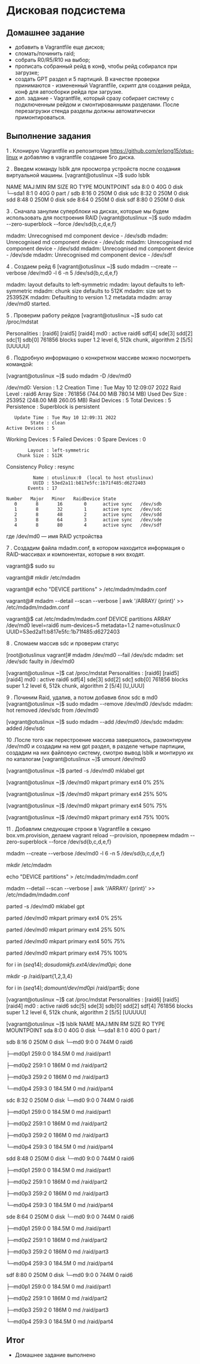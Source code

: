 # Дисковая подсистема
## Домашнее задание

 * добавить в Vagrantfile еще дисков;
 * сломать/починить raid;
 * собрать R0/R5/R10 на выбор;
 * прописать собранный рейд в конф, чтобы рейд собирался при загрузке;
 * создать GPT раздел и 5 партиций. В качестве проверки принимаются - измененный Vagrantfile, скрипт для  создания рейда, конф для автосборки рейда при загрузке.
 * доп. задание - Vagrantfile, который сразу собирает систему с подключенным рейдом и смонтированными разделами. После перезагрузки стенда разделы должны автоматически примонтироваться.

## Выполнение задания 

 1 . Клонирую Vagrantfile из репозитория https://github.com/erlong15/otus-linux и добавляю в vagrantfile создание 5го диска.

 2 . Введем команду lsblk для просмотра устройств после создания виртуальной машины.
[vagrant@otuslinux ~]$ sudo lsblk

NAME   MAJ:MIN RM  SIZE RO TYPE MOUNTPOINT
sda      8:0    0   40G  0 disk
└─sda1   8:1    0   40G  0 part /
sdb      8:16   0  250M  0 disk
sdc      8:32   0  250M  0 disk
sdd      8:48   0  250M  0 disk
sde      8:64   0  250M  0 disk
sdf      8:80   0  250M  0 disk

 3 . Сначала занулим суперблоки на дисках, которые мы будем использовать для построения RAID
[vagrant@otuslinux ~]$ sudo mdadm --zero-superblock --force /dev/sd{b,c,d,e,f}

mdadm: Unrecognised md component device - /dev/sdb
mdadm: Unrecognised md component device - /dev/sdc
mdadm: Unrecognised md component device - /dev/sdd
mdadm: Unrecognised md component device - /dev/sde
mdadm: Unrecognised md component device - /dev/sdf

 4 . Создаем рейд 6
[vagrant@otuslinux ~]$ sudo mdadm --create --verbose /dev/md0 -l 6 -n 5 /dev/sd{b,c,d,e,f}

mdadm: layout defaults to left-symmetric
mdadm: layout defaults to left-symmetric
mdadm: chunk size defaults to 512K
mdadm: size set to 253952K
mdadm: Defaulting to version 1.2 metadata
mdadm: array /dev/md0 started.

 5 . Проверим работу рейдов
[vagrant@otuslinux ~]$ sudo cat /proc/mdstat

Personalities : [raid6] [raid5] [raid4]
md0 : active raid6 sdf[4] sde[3] sdd[2] sdc[1] sdb[0]
      761856 blocks super 1.2 level 6, 512k chunk, algorithm 2 [5/5] [UUUUU]

 6 . Подробную информацию о конкретном массиве можно посмотреть командой:

[vagrant@otuslinux ~]$ sudo mdadm -D /dev/md0

/dev/md0:
           Version : 1.2
     Creation Time : Tue May 10 12:09:07 2022
        Raid Level : raid6
        Array Size : 761856 (744.00 MiB 780.14 MB)
     Used Dev Size : 253952 (248.00 MiB 260.05 MB)
      Raid Devices : 5
     Total Devices : 5
       Persistence : Superblock is persistent

       Update Time : Tue May 10 12:09:31 2022
             State : clean
    Active Devices : 5
   Working Devices : 5
    Failed Devices : 0
     Spare Devices : 0

            Layout : left-symmetric
        Chunk Size : 512K

Consistency Policy : resync

              Name : otuslinux:0  (local to host otuslinux)
              UUID : 53ed2a11:b817e5fc:1b71f485:d6272403
            Events : 17

    Number   Major   Minor   RaidDevice State
       0       8       16        0      active sync   /dev/sdb
       1       8       32        1      active sync   /dev/sdc
       2       8       48        2      active sync   /dev/sdd
       3       8       64        3      active sync   /dev/sde
       4       8       80        4      active sync   /dev/sdf

где /dev/md0 — имя RAID устройства

 7 . Создадим файла mdadm.conf, в котором находится информация о RAID-массивах и компонентах, которые в них входят.
 
 vagrant@$ sudo su

vagrant@# mkdir /etc/mdadm

vagrant@# echo "DEVICE partitions" > /etc/mdadm/mdadm.conf

vagrant@# mdadm --detail --scan --verbose | awk '/ARRAY/ {print}' >> /etc/mdadm/mdadm.conf

vagrant@$ cat /etc/mdadm/mdadm.conf
DEVICE partitions
ARRAY /dev/md0 level=raid6 num-devices=5 metadata=1.2 name=otuslinux:0 UUID=53ed2a11:b817e5fc:1b71f485:d6272403

 8 . Сломаем массив sdc и проверим статус

[root@otuslinux vagrant]# mdadm /dev/md0 --fail /dev/sdc
mdadm: set /dev/sdc faulty in /dev/md0

[vagrant@otuslinux ~]$ cat /proc/mdstat
Personalities : [raid6] [raid5] [raid4]
md0 : active raid6 sdf[4] sde[3] sdd[2] sdc[1](F) sdb[0]
      761856 blocks super 1.2 level 6, 512k chunk, algorithm 2 [5/4] [U_UUU]
 
 9 . Починим Raid, удалив, а потом добавив блок sdc в md0
[vagrant@otuslinux ~]$ sudo  mdadm --remove /dev/md0 /dev/sdc
mdadm: hot removed /dev/sdc from /dev/md0

[vagrant@otuslinux ~]$ sudo mdadm --add /dev/md0 /dev/sdc
mdadm: added /dev/sdc

 10 .После того как перестроение массива завершилось, размонтируем /dev/md0 и создадим на нем gpt раздел, в разделе четыре партиции, создадим на них файловую систему, смотрю вывод lsblk и монтирую их по каталогам
[vagrant@otuslinux ~]$ umount /dev/md0

[vagrant@otuslinux ~]$ parted -s /dev/md0 mklabel gpt

[vagrant@otuslinux ~]$ /dev/md0 mkpart primary ext4 0% 25%

[vagrant@otuslinux ~]$ /dev/md0 mkpart primary ext4 25% 50%

[vagrant@otuslinux ~]$ /dev/md0 mkpart primary ext4 50% 75%

[vagrant@otuslinux ~]$ /dev/md0 mkpart primary ext4 75% 100%

 11 . Добавлим следующие строки в Vagrantfile в секцию box.vm.provision, делаем vagrant reload --provision, проверяем
mdadm --zero-superblock --force /dev/sd{b,c,d,e,f}

mdadm --create --verbose /dev/md0 -l 6 -n 5 /dev/sd{b,c,d,e,f}

mkdir /etc/mdadm

echo "DEVICE partitions" > /etc/mdadm/mdadm.conf

mdadm --detail --scan --verbose | awk '/ARRAY/ {print}' >> /etc/mdadm/mdadm.conf

parted -s /dev/md0 mklabel gpt

parted /dev/md0 mkpart primary ext4 0% 25%

parted /dev/md0 mkpart primary ext4 25% 50%

parted /dev/md0 mkpart primary ext4 50% 75%

parted /dev/md0 mkpart primary ext4 75% 100%

for i in $(seq 1 4); do sudo mkfs.ext4 /dev/md0p$i; done

mkdir -p /raid/part{1,2,3,4}

for i in $(seq 1 4); do mount /dev/md0p$i /raid/part$i; done

[vagrant@otuslinux ~]$ cat /proc/mdstat
Personalities : [raid6] [raid5] [raid4]
md0 : active raid6 sdc[5] sde[3] sdb[0] sdd[2] sdf[4]
      761856 blocks super 1.2 level 6, 512k chunk, algorithm 2 [5/5] [UUUUU]

[vagrant@otuslinux ~]$ lsblk
NAME      MAJ:MIN RM   SIZE RO TYPE  MOUNTPOINT
sda         8:0    0    40G  0 disk
└─sda1      8:1    0    40G  0 part  /

sdb         8:16   0   250M  0 disk
└─md0       9:0    0   744M  0 raid6
 
  ├─md0p1 259:0    0 184.5M  0 md    /raid/part1
  
  ├─md0p2 259:1    0   186M  0 md    /raid/part2
  
  ├─md0p3 259:2    0   186M  0 md    /raid/part3
  
  └─md0p4 259:3    0 184.5M  0 md    /raid/part4

sdc         8:32   0   250M  0 disk
└─md0       9:0    0   744M  0 raid6
  
  ├─md0p1 259:0    0 184.5M  0 md    /raid/part1
  
  ├─md0p2 259:1    0   186M  0 md    /raid/part2
  
  ├─md0p3 259:2    0   186M  0 md    /raid/part3
  
  └─md0p4 259:3    0 184.5M  0 md    /raid/part4

sdd         8:48   0   250M  0 disk
└─md0       9:0    0   744M  0 raid6
  
  ├─md0p1 259:0    0 184.5M  0 md    /raid/part1
  
  ├─md0p2 259:1    0   186M  0 md    /raid/part2
  
  ├─md0p3 259:2    0   186M  0 md    /raid/part3
  
  └─md0p4 259:3    0 184.5M  0 md    /raid/part4

sde         8:64   0   250M  0 disk
└─md0       9:0    0   744M  0 raid6
 
  ├─md0p1 259:0    0 184.5M  0 md    /raid/part1
  
  ├─md0p2 259:1    0   186M  0 md    /raid/part2
    
  ├─md0p3 259:2    0   186M  0 md    /raid/part3
  
  └─md0p4 259:3    0 184.5M  0 md    /raid/part4

sdf         8:80   0   250M  0 disk
└─md0       9:0    0   744M  0 raid6
  
  ├─md0p1 259:0    0 184.5M  0 md    /raid/part1
 
  ├─md0p2 259:1    0   186M  0 md    /raid/part2
  
  ├─md0p3 259:2    0   186M  0 md    /raid/part3
 
  └─md0p4 259:3    0 184.5M  0 md    /raid/part4

## Итог
* Домашнее задание выполнено


